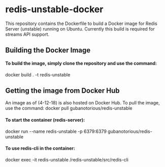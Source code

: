 # redis-unstable-docker
This repository contains the Dockerfile to build a Docker image for Redis Server (unstable) running on Ubuntu.  Currently this build is required for streams API support.

## Building the Docker Image
#### To build the image, simply clone the repository and use the command:
docker build . -t redis-unstable

## Getting the image from Docker Hub
An image as of (4-12-18) is also hosted on Docker Hub.  To pull the image, use the command:
docker pull gubanotorious/redis-unstable

#### To start the container (redis-server):
docker run --name redis-unstable -p 6379:6379 gubanotorious/redis-unstable

#### To use redis-cli in the container:
docker exec -it redis-unstable /redis-unstable/src/redis-cli
